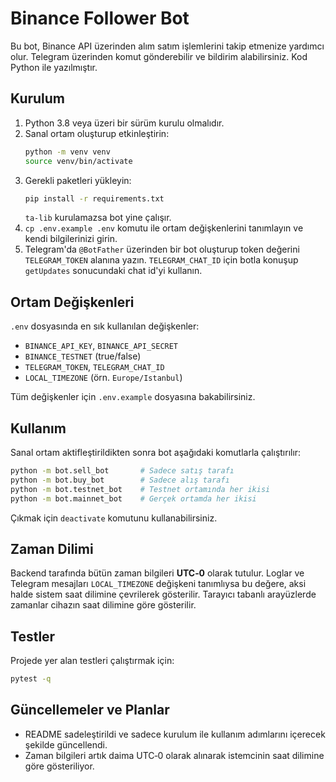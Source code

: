 # Binance Follower Bot

Bu bot, Binance API üzerinden alım satım işlemlerini takip etmenize yardımcı olur. Telegram üzerinden komut gönderebilir ve bildirim alabilirsiniz. Kod Python ile yazılmıştır.

## Kurulum

1. Python 3.8 veya üzeri bir sürüm kurulu olmalıdır.
2. Sanal ortam oluşturup etkinleştirin:
   ```bash
   python -m venv venv
   source venv/bin/activate
   ```
3. Gerekli paketleri yükleyin:
   ```bash
   pip install -r requirements.txt
   ```
   `ta-lib` kurulamazsa bot yine çalışır.
4. `cp .env.example .env` komutu ile ortam değişkenlerini tanımlayın ve kendi bilgilerinizi girin.
5. Telegram'da `@BotFather` üzerinden bir bot oluşturup token değerini `TELEGRAM_TOKEN` alanına yazın. `TELEGRAM_CHAT_ID` için botla konuşup `getUpdates` sonucundaki chat id'yi kullanın.

## Ortam Değişkenleri

`.env` dosyasında en sık kullanılan değişkenler:
- `BINANCE_API_KEY`, `BINANCE_API_SECRET`
- `BINANCE_TESTNET` (true/false)
- `TELEGRAM_TOKEN`, `TELEGRAM_CHAT_ID`
- `LOCAL_TIMEZONE` (örn. `Europe/Istanbul`)

Tüm değişkenler için `.env.example` dosyasına bakabilirsiniz.

## Kullanım

Sanal ortam aktifleştirildikten sonra bot aşağıdaki komutlarla çalıştırılır:

```bash
python -m bot.sell_bot       # Sadece satış tarafı
python -m bot.buy_bot        # Sadece alış tarafı
python -m bot.testnet_bot    # Testnet ortamında her ikisi
python -m bot.mainnet_bot    # Gerçek ortamda her ikisi
```

Çıkmak için `deactivate` komutunu kullanabilirsiniz.

## Zaman Dilimi

Backend tarafında bütün zaman bilgileri **UTC‑0** olarak tutulur. Loglar ve Telegram mesajları `LOCAL_TIMEZONE` değişkeni tanımlıysa bu değere, aksi halde sistem saat dilimine çevrilerek gösterilir. Tarayıcı tabanlı arayüzlerde zamanlar cihazın saat dilimine göre gösterilir.

## Testler

Projede yer alan testleri çalıştırmak için:
```bash
pytest -q
```

## Güncellemeler ve Planlar

- README sadeleştirildi ve sadece kurulum ile kullanım adımlarını içerecek şekilde güncellendi.
- Zaman bilgileri artık daima UTC‑0 olarak alınarak istemcinin saat dilimine göre gösteriliyor.

